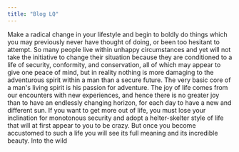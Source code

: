```yaml
---
title: "Blog LQ"
---
```


Make a radical change in your lifestyle and begin to boldly do things which you may previously never have thought of doing, or been too hesitant to attempt. So many people live within unhappy circumstances and yet will not take the initiative to change their situation because they are conditioned to a life of security, conformity, and conservation, all of which may appear to give one peace of mind, but in reality nothing is more damaging to the adventurous spirit within a man than a secure future. The very basic core of a man's living spirit is his passion for adventure. The joy of life comes from our encounters with new experiences, and hence there is no greater joy than to have an endlessly changing horizon, for each day to have a new and different sun. If you want to get more out of life, you must lose your inclination for monotonous security and adopt a helter-skelter style of life that will at first appear to you to be crazy. But once you become accustomed to such a life you will see its full meaning and its incredible beauty.
<span class='author'>Into the wild</span>